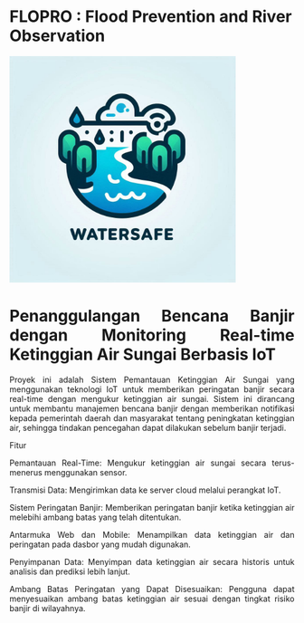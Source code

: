 # FLOPRO : Flood Prevention and River Observation
<!DOCTYPE html>
<html lang="id">
<head>
    <meta charset="UTF-8">
    <meta name="viewport" content="width=device-width, initial-scale=1.0">
    <meta http-equiv="X-UA-Compatible" content="ie=edge">
    <img src= "https://github.com/RaihanKP10/FLOPRO-Flood-Prevention-and-River-Observation/blob/main/Beranda/logo%20watersafe.jpg"  width = 400>

</head>
<body>
    <div class="container" align=justify>
        <h1>Penanggulangan Bencana Banjir dengan Monitoring Real-time Ketinggian Air Sungai Berbasis IoT</h1>
        <p>Proyek ini adalah Sistem Pemantauan Ketinggian Air Sungai yang menggunakan teknologi IoT untuk memberikan peringatan banjir secara real-time dengan mengukur ketinggian air sungai. Sistem ini dirancang untuk membantu manajemen bencana banjir dengan memberikan notifikasi kepada pemerintah daerah dan masyarakat tentang peningkatan ketinggian air, sehingga tindakan pencegahan dapat dilakukan sebelum banjir terjadi.</p>

<p>Fitur</p>
<p>Pemantauan Real-Time: Mengukur ketinggian air sungai secara terus-menerus menggunakan sensor.</p>
<p>Transmisi Data: Mengirimkan data ke server cloud melalui perangkat IoT.</p>
<p>Sistem Peringatan Banjir: Memberikan peringatan banjir ketika ketinggian air melebihi ambang batas yang telah ditentukan.</p>
<p>Antarmuka Web dan Mobile: Menampilkan data ketinggian air dan peringatan pada dasbor yang mudah digunakan.</p>
<p>Penyimpanan Data: Menyimpan data ketinggian air secara historis untuk analisis dan prediksi lebih lanjut.</p>
<p>Ambang Batas Peringatan yang Dapat Disesuaikan: Pengguna dapat menyesuaikan ambang batas ketinggian air sesuai dengan tingkat risiko banjir di wilayahnya.</p>
